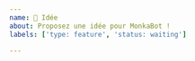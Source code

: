 ```yaml
---
name: 🎉 Idée
about: Proposez une idée pour MonkaBot !
labels: ['type: feature', 'status: waiting']

---
```


<!-- Décrivez votre idée en retrant le plus possible dans les détails. -->
